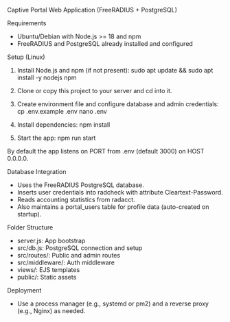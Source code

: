 Captive Portal Web Application (FreeRADIUS + PostgreSQL)

Requirements
- Ubuntu/Debian with Node.js >= 18 and npm
- FreeRADIUS and PostgreSQL already installed and configured

Setup (Linux)
1) Install Node.js and npm (if not present):
   sudo apt update && sudo apt install -y nodejs npm

2) Clone or copy this project to your server and cd into it.

3) Create environment file and configure database and admin credentials:
   cp .env.example .env
   nano .env

4) Install dependencies:
   npm install

5) Start the app:
   npm run start

By default the app listens on PORT from .env (default 3000) on HOST 0.0.0.0.

Database Integration
- Uses the FreeRADIUS PostgreSQL database.
- Inserts user credentials into radcheck with attribute Cleartext-Password.
- Reads accounting statistics from radacct.
- Also maintains a portal_users table for profile data (auto-created on startup).

Folder Structure
- server.js: App bootstrap
- src/db.js: PostgreSQL connection and setup
- src/routes/: Public and admin routes
- src/middleware/: Auth middleware
- views/: EJS templates
- public/: Static assets

Deployment
- Use a process manager (e.g., systemd or pm2) and a reverse proxy (e.g., Nginx) as needed.


